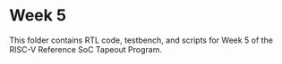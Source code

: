 ﻿# Week 5

This folder contains RTL code, testbench, and scripts for Week 5 of the RISC-V Reference SoC Tapeout Program.
